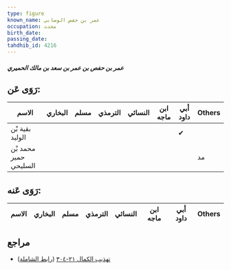 ```yaml
---
type: figure
known_name: عمر بن حفص الوصابي
occupation: محدث
birth_date:
passing_date:
tahdhib_id: 4216
---
```

##### عمر بن حفص بن عمر بن سعد بن مالك الحميري

## رَوَى عَن:
| الاسم                 | البخاري | مسلم | الترمذي | النسائي | ابن ماجه | أبي داود | Others |
| --------------------- | ------- | ---- | ------- | ------- | -------- | -------- | ------ |
| بقية بْن الوليد       |         |      |         |         |          | ✔        |        |
| محمد بْن حمير السليحي |         |      |         |         |          |          | مد     |
## رَوَى عَنه:
| الاسم | البخاري | مسلم | الترمذي | النسائي | ابن ماجه | أبي داود | Others |
| ----- | ------- | ---- | ------- | ------- | -------- | -------- | ------ |
## مراجع
- [تهذيب الكمال ٢١-٣٠٤](obsidian://open?vault=Tahdhib-al-Kamal&file=Figures/٤٢١٦-عمر%20بن%20حفص%20بن%20عمر%20بن%20سعد%20بن%20مالك%20الحميري) ([رابط الشاملة](https://shamela.ws/book/3722/10951))